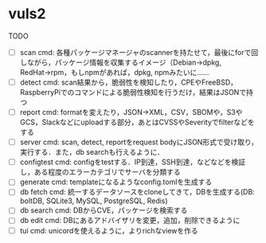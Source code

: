 # vuls2

TODO
- [ ] scan cmd: 各種パッケージマネージャのscannerを持たせて，最後にforで回しながら，パッケージ情報を収集するイメージ（Debian→dpkg, RedHat→rpm，もしnpmがあれば，dpkg, npmみたいに……
- [ ] detect cmd: scan結果から，脆弱性を検知したり，CPEやFreeBSD，RaspberryPiでのコマンドによる脆弱性検知を行うだけ，結果はJSONで持つ
- [ ] report cmd: formatを変えたり，JSON→XML，CSV，SBOMや，S3やGCS，Slackなどにuploadする部分，あとはCVSSやSeverityでfilterなどをする
- [ ] server cmd: scan, detect, reportをrequest bodyにJSON形式で受け取り，実行する．また，db searchも行えるように．
- [ ] configtest cmd: configをtestする．IP到達，SSH到達，などなどを検証し，ある程度のエラーカテゴリでサーバを分類する
- [ ] generate cmd: templateになるようなconfig.tomlを生成する
- [ ] db fetch cmd: 統一するデータソースをcloneしてきて，DBを生成する(DB: boltDB, SQLite3, MySQL, PostgreSQL, Redis)
- [ ] db search cmd: DBからCVE，パッケージを検索する
- [ ] db edit cmd: DBにあるアドバイザリを変更，追加，削除できるように
- [ ] tui cmd: unicordを使えるように，よりrichなviewを作る